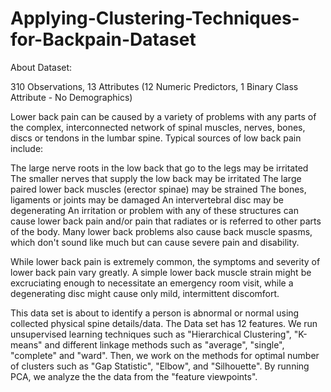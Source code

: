 # Applying-Clustering-Techniques-for-Backpain-Dataset

About Dataset:

310 Observations, 13 Attributes (12 Numeric Predictors, 1 Binary Class Attribute - No Demographics)

Lower back pain can be caused by a variety of problems with any parts of the complex, interconnected network of spinal muscles, nerves, bones, discs or tendons in the lumbar spine. Typical sources of low back pain include:

The large nerve roots in the low back that go to the legs may be irritated
The smaller nerves that supply the low back may be irritated
The large paired lower back muscles (erector spinae) may be strained
The bones, ligaments or joints may be damaged
An intervertebral disc may be degenerating
An irritation or problem with any of these structures can cause lower back pain and/or pain that radiates or is referred to other parts of the body. Many lower back problems also cause back muscle spasms, which don't sound like much but can cause severe pain and disability.

While lower back pain is extremely common, the symptoms and severity of lower back pain vary greatly. A simple lower back muscle strain might be excruciating enough to necessitate an emergency room visit, while a degenerating disc might cause only mild, intermittent discomfort.

This data set is about to identify a person is abnormal or normal using collected physical spine details/data.
The Data set has 12 features. We run unsupervised learning techniques such as "Hierarchical Clustering", "K-means" and different linkage methods such as "average", "single", "complete" and "ward".
Then, we work on the methods for optimal number of clusters such as "Gap Statistic", "Elbow", and "Silhouette". 
By running PCA, we analyze the the data from the "feature viewpoints".
